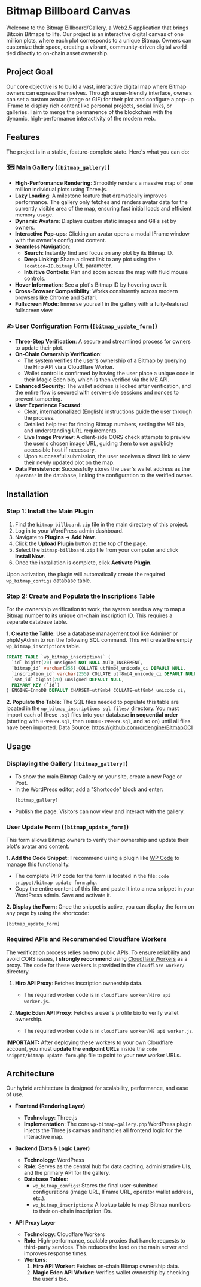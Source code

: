 # Bitmap Billboard Canvas

Welcome to the Bitmap Billboard/Gallery, a Web2.5 application that brings Bitcoin Bitmaps to life. Our project is an interactive digital canvas of one million plots, where each plot corresponds to a unique Bitmap. Owners can customize their space, creating a vibrant, community-driven digital world tied directly to on-chain asset ownership.

## Project Goal

Our core objective is to build a vast, interactive digital map where Bitmap owners can express themselves. Through a user-friendly interface, owners can set a custom avatar (image or GIF) for their plot and configure a pop-up IFrame to display rich content like personal projects, social links, or galleries. I aim to merge the permanence of the blockchain with the dynamic, high-performance interactivity of the modern web.

## Features

The project is in a stable, feature-complete state. Here's what you can do:

### 🗺️ Main Gallery (`[bitmap_gallery]`)

  - **High-Performance Rendering**: Smoothly renders a massive map of one million individual plots using Three.js.
  - **Lazy Loading**: A milestone feature that dramatically improves performance. The gallery only fetches and renders avatar data for the currently visible area of the map, ensuring fast initial loads and efficient memory usage.
  - **Dynamic Avatars**: Displays custom static images and GIFs set by owners.
  - **Interactive Pop-ups**: Clicking an avatar opens a modal IFrame window with the owner's configured content.
  - **Seamless Navigation**:
      - **Search**: Instantly find and focus on any plot by its Bitmap ID.
      - **Deep Linking**: Share a direct link to any plot using the `?location=ID.bitmap` URL parameter.
      - **Intuitive Controls**: Pan and zoom across the map with fluid mouse controls.
  - **Hover Information**: See a plot's Bitmap ID by hovering over it.
  - **Cross-Browser Compatibility**: Works consistently across modern browsers like Chrome and Safari.
  - **Fullscreen Mode**: Immerse yourself in the gallery with a fully-featured fullscreen view.

### ✍️ User Configuration Form (`[bitmap_update_form]`)

  - **Three-Step Verification**: A secure and streamlined process for owners to update their plot.
  - **On-Chain Ownership Verification**:
      - The system verifies the user's ownership of a Bitmap by querying the Hiro API via a Cloudflare Worker.
      - Wallet control is confirmed by having the user place a unique code in their Magic Eden bio, which is then verified via the ME API.
  - **Enhanced Security**: The wallet address is locked after verification, and the entire flow is secured with server-side sessions and nonces to prevent tampering.
  - **User Experience Focused**:
      - Clear, internationalized (English) instructions guide the user through the process.
      - Detailed help text for finding Bitmap numbers, setting the ME bio, and understanding URL requirements.
      - **Live Image Preview**: A client-side CORS check attempts to preview the user's chosen image URL, guiding them to use a publicly accessible host if necessary.
      - Upon successful submission, the user receives a direct link to view their newly updated plot on the map.
  - **Data Persistence**: Successfully stores the user's wallet address as the `operator` in the database, linking the configuration to the verified owner.

## Installation

### Step 1: Install the Main Plugin

1.  Find the `bitmap-billboard.zip` file in the main directory of this project.
2.  Log in to your WordPress admin dashboard.
3.  Navigate to **Plugins → Add New**.
4.  Click the **Upload Plugin** button at the top of the page.
5.  Select the `bitmap-billboard.zip` file from your computer and click **Install Now**.
6.  Once the installation is complete, click **Activate Plugin**.

Upon activation, the plugin will automatically create the required `wp_bitmap_configs` database table.

### Step 2: Create and Populate the Inscriptions Table

For the ownership verification to work, the system needs a way to map a Bitmap number to its unique on-chain inscription ID. This requires a separate database table.

**1. Create the Table:**
Use a database management tool like Adminer or phpMyAdmin to run the following SQL command. This will create the empty `wp_bitmap_inscriptions` table.

```sql
CREATE TABLE `wp_bitmap_inscriptions` (
  `id` bigint(20) unsigned NOT NULL AUTO_INCREMENT,
  `bitmap_id` varchar(255) COLLATE utf8mb4_unicode_ci DEFAULT NULL,
  `inscription_id` varchar(255) COLLATE utf8mb4_unicode_ci DEFAULT NULL,
  `sat_id` bigint(20) unsigned DEFAULT NULL,
  PRIMARY KEY (`id`)
) ENGINE=InnoDB DEFAULT CHARSET=utf8mb4 COLLATE=utf8mb4_unicode_ci;
```

**2. Populate the Table:**
The SQL files needed to populate this table are located in the `wp_bitmap_inscriptions sql files/` directory. You must import each of these `.sql` files into your database **in sequential order** (starting with `0-99999.sql`, then `100000-199999.sql`, and so on) until all files have been imported.
Data Source: https://github.com/ordengine/BitmapOCI
## Usage

### Displaying the Gallery (`[bitmap_gallery]`)

  - To show the main Bitmap Gallery on your site, create a new Page or Post.
  - In the WordPress editor, add a "Shortcode" block and enter:
    ```
    [bitmap_gallery]
    ```
  - Publish the page. Visitors can now view and interact with the gallery.

### User Update Form (`[bitmap_update_form]`)

This form allows Bitmap owners to verify their ownership and update their plot's avatar and content.

**1. Add the Code Snippet:**
I recommend using a plugin like [WP Code](https://wordpress.org/plugins/insert-headers-and-footers/) to manage this functionality.

  - The complete PHP code for the form is located in the file: `code snippet/bitmap update form.php`.
  - Copy the entire content of this file and paste it into a new snippet in your WordPress admin. Save and activate it.

**2. Display the Form:**
Once the snippet is active, you can display the form on any page by using the shortcode:

```
[bitmap_update_form]
```

### Required APIs and Recommended Cloudflare Workers

The verification process relies on two public APIs. To ensure reliability and avoid CORS issues, I **strongly recommend** using [Cloudflare Workers](https://developers.cloudflare.com/workers/) as a proxy. The code for these workers is provided in the `cloudflare worker/` directory.

1.  **Hiro API Proxy**: Fetches inscription ownership data.

      - The required worker code is in `cloudflare worker/Hiro api worker.js`.

2.  **Magic Eden API Proxy**: Fetches a user's profile bio to verify wallet ownership.

      - The required worker code is in `cloudflare worker/ME api worker.js`.

**IMPORTANT:** After deploying these workers to your own Cloudflare account, you must **update the endpoint URLs** inside the `code snippet/bitmap update form.php` file to point to your new worker URLs.

## Architecture

Our hybrid architecture is designed for scalability, performance, and ease of use.

  - **Frontend (Rendering Layer)**

      - **Technology**: Three.js
      - **Implementation**: The core `wp-bitmap-gallery.php` WordPress plugin injects the Three.js canvas and handles all frontend logic for the interactive map.

  - **Backend (Data & Logic Layer)**

      - **Technology**: WordPress
      - **Role**: Serves as the central hub for data caching, administrative UIs, and the primary API for the gallery.
      - **Database Tables**:
          - `wp_bitmap_configs`: Stores the final user-submitted configurations (image URL, IFrame URL, operator wallet address, etc.).
          - `wp_bitmap_inscriptions`: A lookup table to map Bitmap numbers to their on-chain inscription IDs.

  - **API Proxy Layer**

      - **Technology**: Cloudflare Workers
      - **Role**: High-performance, scalable proxies that handle requests to third-party services. This reduces the load on the main server and improves response times.
      - **Workers**:
        1.  **Hiro API Worker**: Fetches on-chain Bitmap ownership data.
        2.  **Magic Eden API Worker**: Verifies wallet ownership by checking the user's bio.
